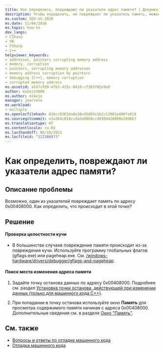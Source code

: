 ```yaml
---
title: Как определить, повреждают ли указатели адрес памяти? | Документация Майкрософт
description: Чтобы определить, не повреждает ли указатель память, можно выполнить поиск повреждения кучи, а также задать точку останова по данным и узнать, как изменяется значение.
ms.custom: SEO-VS-2020
ms.date: 11/04/2016
ms.topic: how-to
dev_langs:
- CSharp
- VB
- FSharp
- C++
helpviewer_keywords:
- addresses, pointers corrupting memory address
- memory, corruption
- pointers, corrupting memory addresses
- memory address corruption by pointers
- debugging [C++], memory corruption
- corrupted memory address
ms.assetid: a147c939-4fb1-415c-8410-cf303781e9e8
author: mikejo5000
ms.author: mikejo
manager: jmartens
ms.workload:
- multiple
ms.openlocfilehash: 836cc0363da0e20c45d83e1b2c13081e480fa919
ms.sourcegitcommit: e3a364c014ccdada0860cc4930d428808e20d667
ms.translationtype: HT
ms.contentlocale: ru-RU
ms.lasthandoff: 06/19/2021
ms.locfileid: "112386973"
---
```

# <a name="how-can-i-find-out-if-my-pointers-corrupt-a-memory-address"></a>Как определить, повреждают ли указатели адрес памяти?
## <a name="problem-description"></a>Описание проблемы
 Возможно, один из указателей повреждает память по адресу 0x00408000. Как определить, что происходит в этой точке?

## <a name="solution"></a>Решение

#### <a name="check-for-heap-corruption"></a>Проверка целостности кучи

- В большинстве случаев повреждение памяти происходит из-за повреждения кучи. Используйте программу глобальных флагов (gflags.exe) или pageheap.exe. См. [/windows-hardware/drivers/debugger/gflags-and-pageheap](/windows-hardware/drivers/debugger/gflags-and-pageheap).

#### <a name="to-find-where-the-memory-address-is-modified"></a>Поиск места изменения адреса памяти

1. Задайте точку останова данных по адресу 0x00408000. Подробнее см. раздел [Установка точки останова, действующей при изменении данных (только для машинного кода C++)](../debugger/using-breakpoints.md#BKMK_set_a_data_breakpoint_native_cplusplus).

2. При попадании в точку останова используйте окно **Память** для просмотра содержимого памяти начиная с адреса 0x00408000. Дополнительные сведения см. в разделе [Окно "Память"](../debugger/memory-windows.md).

## <a name="see-also"></a>См. также
- [Вопросы и ответы по отладке машинного кода](../debugger/debugging-native-code-faqs.md)
- [Отладка машинного кода](../debugger/debugging-native-code.md)
